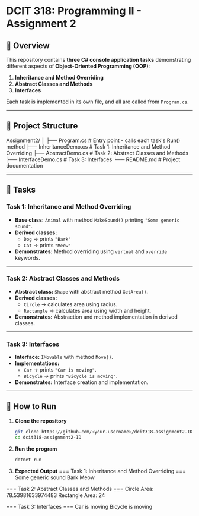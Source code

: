 # DCIT 318: Programming II - Assignment 2

## 📌 Overview
This repository contains **three C# console application tasks** demonstrating different aspects of **Object-Oriented Programming (OOP)**:

1. **Inheritance and Method Overriding**
2. **Abstract Classes and Methods**
3. **Interfaces**

Each task is implemented in its own file, and all are called from `Program.cs`.

---

## 📂 Project Structure
Assignment2/
│
├── Program.cs # Entry point - calls each task's Run() method
├── InheritanceDemo.cs # Task 1: Inheritance and Method Overriding
├── AbstractDemo.cs # Task 2: Abstract Classes and Methods
├── InterfaceDemo.cs # Task 3: Interfaces
└── README.md # Project documentation


---

## 📝 Tasks

### **Task 1: Inheritance and Method Overriding**
- **Base class:** `Animal` with method `MakeSound()` printing `"Some generic sound"`.
- **Derived classes:**
  - `Dog` → prints `"Bark"`
  - `Cat` → prints `"Meow"`
- **Demonstrates:** Method overriding using `virtual` and `override` keywords.

---

### **Task 2: Abstract Classes and Methods**
- **Abstract class:** `Shape` with abstract method `GetArea()`.
- **Derived classes:**
  - `Circle` → calculates area using radius.
  - `Rectangle` → calculates area using width and height.
- **Demonstrates:** Abstraction and method implementation in derived classes.

---

### **Task 3: Interfaces**
- **Interface:** `IMovable` with method `Move()`.
- **Implementations:**
  - `Car` → prints `"Car is moving"`.
  - `Bicycle` → prints `"Bicycle is moving"`.
- **Demonstrates:** Interface creation and implementation.

---

## 🚀 How to Run

1. **Clone the repository**
   ```bash
   git clone https://github.com/<your-username>/dcit318-assignment2-ID.git
   cd dcit318-assignment2-ID

2. **Run the program**
   ```bash
   dotnet run

3. **Expected Output**
=== Task 1: Inheritance and Method Overriding ===
Some generic sound
Bark
Meow

=== Task 2: Abstract Classes and Methods ===
Circle Area: 78.53981633974483
Rectangle Area: 24

=== Task 3: Interfaces ===
Car is moving
Bicycle is moving
